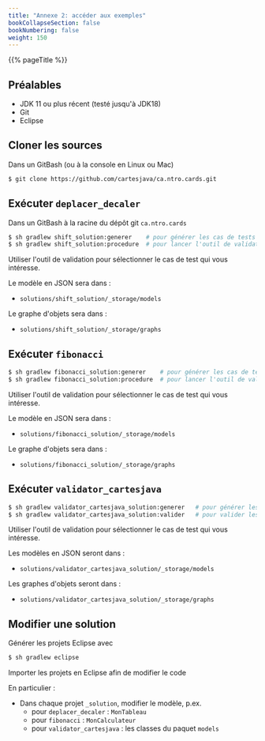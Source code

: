 ```yaml
---
title: "Annexe 2: accéder aux exemples"
bookCollapseSection: false
bookNumbering: false
weight: 150
---
```


{{% pageTitle %}}

## Préalables

* JDK 11 ou plus récent (testé jusqu'à JDK18)
* Git
* Eclipse

## Cloner les sources

Dans un GitBash (ou à la console en Linux ou Mac)

```bash
$ git clone https://github.com/cartesjava/ca.ntro.cards.git
```

## Exécuter `deplacer_decaler`

Dans un GitBash à la racine du dépôt git `ca.ntro.cards`

```bash
$ sh gradlew shift_solution:generer    # pour générer les cas de tests
$ sh gradlew shift_solution:procedure  # pour lancer l'outil de validation
```

Utiliser l'outil de validation pour sélectionner le cas de test qui vous intéresse.

Le modèle en JSON sera dans&nbsp;:

* `solutions/shift_solution/_storage/models`

Le graphe d'objets sera dans&nbsp;:

* `solutions/shift_solution/_storage/graphs`

## Exécuter `fibonacci`

```bash
$ sh gradlew fibonacci_solution:generer    # pour générer les cas de tests
$ sh gradlew fibonacci_solution:procedure  # pour lancer l'outil de validation
```

Utiliser l'outil de validation pour sélectionner le cas de test qui vous intéresse.

Le modèle en JSON sera dans&nbsp;:

* `solutions/fibonacci_solution/_storage/models`

Le graphe d'objets sera dans&nbsp;:

* `solutions/fibonacci_solution/_storage/graphs`

## Exécuter `validator_cartesjava` 

```bash
$ sh gradlew validator_cartesjava_solution:generer   # pour générer les cas de tests
$ sh gradlew validator_cartesjava_solution:valider   # pour valider les modèles
```

Utiliser l'outil de validation pour sélectionner le cas de test qui vous intéresse.

Les modèles en JSON seront dans&nbsp;:

* `solutions/validator_cartesjava_solution/_storage/models`

Les graphes d'objets seront dans&nbsp;:

* `solutions/validator_cartesjava_solution/_storage/graphs`

## Modifier une solution

Générer les projets Eclipse avec

```bash
$ sh gradlew eclipse
```

Importer les projets en Eclipse afin de modifier le code

En particulier&nbsp;:

* Dans chaque projet `_solution`, modifier le modèle, p.ex. 
    * pour `deplacer_decaler`&nbsp;: `MonTableau` 
    * pour `fibonacci`&nbsp;: `MonCalculateur`
    * pour `validator_cartesjava`&nbsp;: les classes du paquet `models`

